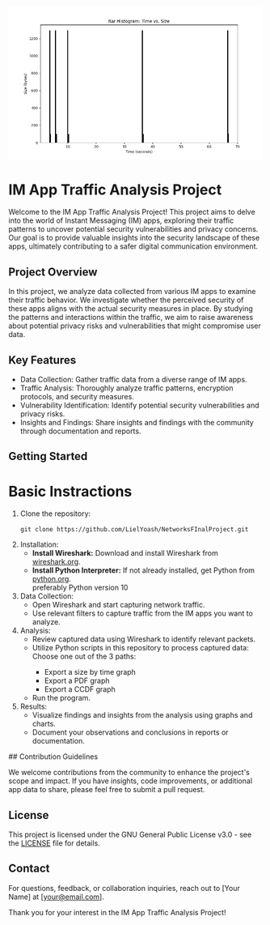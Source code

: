 ![Image Alt Text](res/Time_Size_results/ImageClean.png)


# IM App Traffic Analysis Project

Welcome to the IM App Traffic Analysis Project! This project aims to delve into the world of Instant Messaging (IM)
apps, exploring their traffic patterns to uncover potential security vulnerabilities and privacy concerns. Our goal is
to provide valuable insights into the security landscape of these apps, ultimately contributing to a safer digital
communication environment.

## Project Overview

In this project, we analyze data collected from various IM apps to examine their traffic behavior. We investigate
whether the perceived security of these apps aligns with the actual security measures in place. By studying the patterns
and interactions within the traffic, we aim to raise awareness about potential privacy risks and vulnerabilities that
might compromise user data.

## Key Features

- Data Collection: Gather traffic data from a diverse range of IM apps.
- Traffic Analysis: Thoroughly analyze traffic patterns, encryption protocols, and security measures.
- Vulnerability Identification: Identify potential security vulnerabilities and privacy risks.
- Insights and Findings: Share insights and findings with the community through documentation and reports.

## Getting Started
# Basic Instractions
<ol class="getting-started-list">
    <li>Clone the repository:
        <pre><code class="language-sh">git clone https://github.com/LielYoash/NetworksFInalProject.git</code></pre>
    </li>
    <li>Installation:
        <ul>
            <li><strong>Install Wireshark:</strong> Download and install Wireshark from <a href="https://www.wireshark.org/" target="_blank">wireshark.org</a>.</li>
            <li><strong>Install Python Interpreter:</strong> If not already installed, get Python from <a href="https://www.python.org/" target="_blank">python.org</a>.</li> preferably Python version 10
        </ul>
    </li>
<li>Data Collection:
        <ul>
            <li>Open Wireshark and start capturing network traffic.</li>
            <li>Use relevant filters to capture traffic from the IM apps you want to analyze.</li>
        </ul>
    </li>
    <li>Analysis:
        <ul>
            <li>Review captured data using Wireshark to identify relevant packets.</li>
            <li>Utilize Python scripts in this repository to process captured data:</li>
            Choose one out of the 3 paths:
                <ul>
                <li>Export a size by time graph</li>
                <li>Export a PDF graph</li>
                <li>Export a CCDF graph</li>
                </ul>
        <li>Run the program.</li>
       </ul>
    </li>
    <li>Results:
        <ul>
            <li>Visualize findings and insights from the analysis using graphs and charts.</li>
            <li>Document your observations and conclusions in reports or documentation.</li>
        </ul>
    </li>
</ol>
## Contribution Guidelines

We welcome contributions from the community to enhance the project's scope and impact. If you have insights, code
improvements, or additional app data to share, please feel free to submit a pull request.

## License

This project is licensed under the GNU General Public License v3.0 - see the [LICENSE](LICENSE) file for details.

## Contact

For questions, feedback, or collaboration inquiries, reach out to [Your Name] at [your@email.com].

Thank you for your interest in the IM App Traffic Analysis Project!
